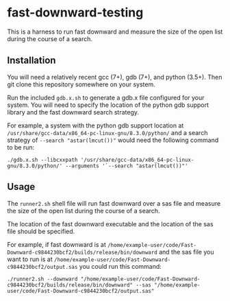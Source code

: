 # fast-downward-testing

This is a harness to run fast downward and measure the size of the open list during the course of a search.

## Installation

You will need a relatively recent gcc (7+), gdb (7+), and python (3.5+). Then git clone this repository somewhere on your system.

Run the included `gdb.x.sh` to generate a gdb.x file configured for your system. You will need to specify the location of the python gdb support library and the fast downward search strategy.

For example, a system with the python gdb support location at `/usr/share/gcc-data/x86_64-pc-linux-gnu/8.3.0/python/` and a search strategy of `--search "astar(lmcut())"` would need the following command to be run:

```
./gdb.x.sh --libcxxpath '/usr/share/gcc-data/x86_64-pc-linux-gnu/8.3.0/python/' --arguments '`--search "astar(lmcut())"'
```

## Usage

The `runner2.sh` shell file will run fast downward over a sas file and measure the size of the open list during the course of a search.

The location of the fast downward executable and the location of the sas file should be specified.

For example, if fast downward is at `/home/example-user/code/Fast-Downward-c9844230bcf2/builds/release/bin/downward` and the sas file you want to run is at `/home/example-user/code/Fast-Downward-c9844230bcf2/output.sas` you could run this command:

```
./runner2.sh --downward "/home/example-user/code/Fast-Downward-c9844230bcf2/builds/release/bin/downward" --sas "/home/example-user/code/Fast-Downward-c9844230bcf2/output.sas"
```

